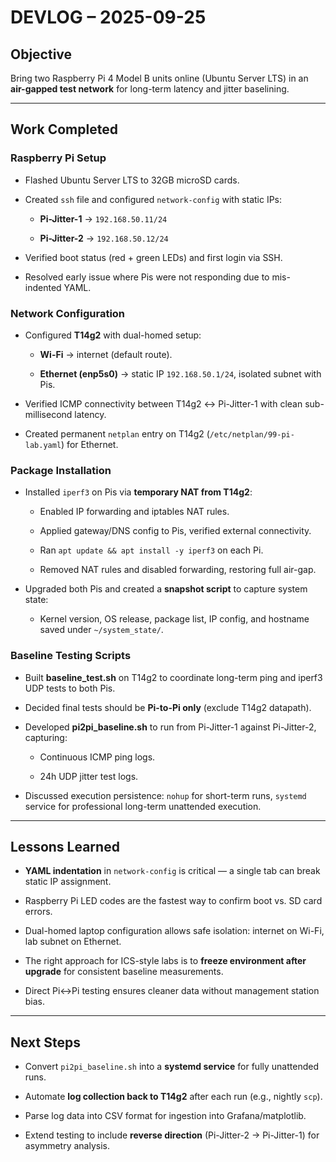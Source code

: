 # DEVLOG – 2025-09-25

## Objective

Bring two Raspberry Pi 4 Model B units online (Ubuntu Server LTS) in an **air-gapped test network** for long-term latency and jitter baselining.

---

## Work Completed

### Raspberry Pi Setup

- Flashed Ubuntu Server LTS to 32GB microSD cards.
    
- Created `ssh` file and configured `network-config` with static IPs:
    
    - **Pi-Jitter-1** → `192.168.50.11/24`
        
    - **Pi-Jitter-2** → `192.168.50.12/24`
        
- Verified boot status (red + green LEDs) and first login via SSH.
    
- Resolved early issue where Pis were not responding due to mis-indented YAML.
    

### Network Configuration

- Configured **T14g2** with dual-homed setup:
    
    - **Wi-Fi** → internet (default route).
        
    - **Ethernet (enp5s0)** → static IP `192.168.50.1/24`, isolated subnet with Pis.
        
- Verified ICMP connectivity between T14g2 ↔ Pi-Jitter-1 with clean sub-millisecond latency.
    
- Created permanent `netplan` entry on T14g2 (`/etc/netplan/99-pi-lab.yaml`) for Ethernet.
    

### Package Installation

- Installed `iperf3` on Pis via **temporary NAT from T14g2**:
    
    - Enabled IP forwarding and iptables NAT rules.
        
    - Applied gateway/DNS config to Pis, verified external connectivity.
        
    - Ran `apt update && apt install -y iperf3` on each Pi.
        
    - Removed NAT rules and disabled forwarding, restoring full air-gap.
        
- Upgraded both Pis and created a **snapshot script** to capture system state:
    
    - Kernel version, OS release, package list, IP config, and hostname saved under `~/system_state/`.
        

### Baseline Testing Scripts

- Built **baseline_test.sh** on T14g2 to coordinate long-term ping and iperf3 UDP tests to both Pis.
    
- Decided final tests should be **Pi-to-Pi only** (exclude T14g2 datapath).
    
- Developed **pi2pi_baseline.sh** to run from Pi-Jitter-1 against Pi-Jitter-2, capturing:
    
    - Continuous ICMP ping logs.
        
    - 24h UDP jitter test logs.
        
- Discussed execution persistence: `nohup` for short-term runs, `systemd` service for professional long-term unattended execution.
    

---

## Lessons Learned

- **YAML indentation** in `network-config` is critical — a single tab can break static IP assignment.
    
- Raspberry Pi LED codes are the fastest way to confirm boot vs. SD card errors.
    
- Dual-homed laptop configuration allows safe isolation: internet on Wi-Fi, lab subnet on Ethernet.
    
- The right approach for ICS-style labs is to **freeze environment after upgrade** for consistent baseline measurements.
    
- Direct Pi↔Pi testing ensures cleaner data without management station bias.
    

---

## Next Steps

- Convert `pi2pi_baseline.sh` into a **systemd service** for fully unattended runs.
    
- Automate **log collection back to T14g2** after each run (e.g., nightly `scp`).
    
- Parse log data into CSV format for ingestion into Grafana/matplotlib.
    
- Extend testing to include **reverse direction** (Pi-Jitter-2 → Pi-Jitter-1) for asymmetry analysis.
    
